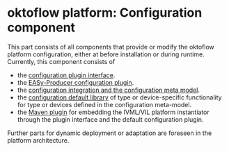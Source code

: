 # oktoflow platform: Configuration component

This part consists of all components that provide or modify the oktoflow platform configuration, either at before installation or during runtime. Currently, this component consists of 
- the [configuration plugin interface](configuration.interface/README.md).
- the [EASy-Producer configuration plugin](configuration.easy/README.md).
- the [configuration integration and the configuration meta model](configuration/README.md).
- the [configuration default library](configuration.defaultLib/README.md) of type or device-specific functionality for type or devices defined in the configuration meta-model.
- the [Maven plugin](configuration.maven/README.md) for embedding the IVML/VIL platform instantiator through the plugin interface and the default configuration plugin.

Further parts for dynamic deployment or adaptation are foreseen in the platform architecture.
